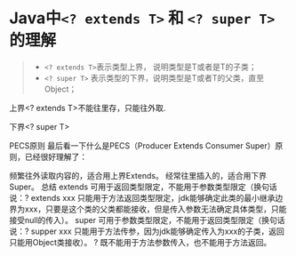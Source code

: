 # Java中`<? extends T>` 和 `<? super T>` 的理解

>* `<? extends T>`表示类型上界， 说明类型是T或者是T的子类；
>* `<? super T>`  表示类型的下界，说明类型是T或者T的父类，直至Object；

上界<? extends T>不能往里存，只能往外取.

下界<? super T>

PECS原则
最后看一下什么是PECS（Producer Extends Consumer Super）原则，已经很好理解了：

频繁往外读取内容的，适合用上界Extends。
经常往里插入的，适合用下界Super。
总结
extends 可用于返回类型限定，不能用于参数类型限定（换句话说：? extends xxx 只能用于方法返回类型限定，jdk能够确定此类的最小继承边界为xxx，只要是这个类的父类都能接收，但是传入参数无法确定具体类型，只能接受null的传入）。
super 可用于参数类型限定，不能用于返回类型限定（换句话说：? supper xxx 只能用于方法传参，因为jdk能够确定传入为xxx的子类，返回只能用Object类接收）。
? 既不能用于方法参数传入，也不能用于方法返回。
